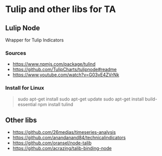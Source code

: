 # Tulip and other libs for TA

## Lulip Node

Wrapper for Tulip Indicators

### Sources

* <https://www.npmjs.com/package/tulind>
* <https://github.com/TulipCharts/tulipnode#readme>
* <https://www.youtube.com/watch?v=G03vE4ZVrNk>

### Install for Linux

> sudo apt-get install
> sudo apt-get update
> sudo apt-get install build-essential
> npm install tulind

## Other libs

* <https://github.com/26medias/timeseries-analysis>
* <https://github.com/anandanand84/technicalindicators>
* <https://github.com/oransel/node-talib>
* <https://github.com/acrazing/talib-binding-node>

